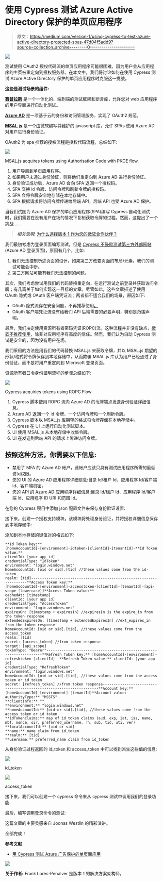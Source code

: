 # 使用 Cypress 测试 Azure Active Directory 保护的单页应用程序

> 原文：<https://medium.com/version-1/using-cypress-to-test-azure-active-directory-protected-spas-47d04f5add9?source=collection_archive---------0----------------------->

![](img/742f9a756c4216518e7e4d513b6c7a49.png)

测试使用 OAuth2 授权代码流的单页应用程序可能很困难，因为用户会从应用程序的主页被重定向到授权服务器。在本文中，我们将讨论如何在使用 Cypress 测试 Azure Active Directory 保护的单页应用程序时克服这一挑战。

**这些是测试场景的组件:**

[**赛普拉斯**](https://www.cypress.io/) 是一个一体化的、端到端的测试框架和断言库，允许您对 web 应用程序的用户界面进行自动化测试。

[**Azure AD**](https://azure.microsoft.com/en-gb/services/active-directory/) 是一项基于云的身份和访问管理服务，实现了 OAuth2 规范。

[**MSAL.js**](https://docs.microsoft.com/en-us/azure/active-directory/develop/msal-js-initializing-client-applications) 是一个由微软编写并维护的 javascript 库，允许 SPAs 使用 Azure AD 对用户进行身份验证。

OAuth2 为 spa 推荐的授权流程是授权代码流程，总结如下:

![](img/defc7feda48fdaa7861ac074fdb19f5c.png)

MSAL.js acquires tokens using Authorisation Code with PKCE flow.

1.  用户导航到单页应用程序。
2.  如果用户未通过身份验证，则将他们重定向到 Azure AD 进行身份验证。
3.  身份验证成功后，Azure AD 会向 SPA 返回一个授权码。
4.  SPA 交换 id 令牌、访问令牌和刷新令牌的授权码。
5.  SPA 会将令牌安全地存储在本地存储中。
6.  SPA 根据请求将访问令牌传递给后端 API，后端 API 也受 Azure AD 保护。

当我们试图为 Azure AD 保护的单页应用程序(SPA)编写 Cypress 自动化测试时，我们需要在没有用户在场的情况下复制获取令牌的过程。然而，这提出了一个挑战……

> ***相关说明:*** [为什么选择版本 1 作为您的微软合作伙伴？](https://www.version1.com/about-us/our-technology-partnerships/microsoft/)

我们最初考虑为登录页面编写测试，但是 [Cypress 不鼓励测试第三方外部网站](https://docs.cypress.io/guides/references/best-practices#Visiting-external-sites) (Azure AD 登录页面)，原因有几个，比如:

1.  我们无法控制所述页面的设计，如果第三方改变页面的布局/元素，我们的测试可能会中断。
2.  第三方网站可能有我们无法控制的问题。

其次，我们考虑尝试用我们的代码替换重定向，在运行测试之前登录并获取访问令牌；有几篇关于如何实现这一目标的文章。尽管如此，这些文章描述了使用 OAuth 隐式或 OAuth 客户端凭证流；两者都不适合我们的场景，原因如下:

*   OAuth 隐式流存在安全问题，不再推荐使用[。](https://datatracker.ietf.org/doc/html/draft-ietf-oauth-security-topics-09#section-2.1.2)
*   OAuth 客户端凭证流没有给我们 API 后端需要的必要声明，特别是范围声明。

最后，我们决定使用资源所有者密码凭证(ROPC)流。这种流程并非没有缺点，[微软不推荐使用](https://docs.microsoft.com/en-us/azure/active-directory/develop/v2-oauth-ropc)，除非对应用程序有高度的信任。然而，我们认为自动 Cypress 测试是安全的，因为没有用户在场。

我们采用的方法是用我们的代码替换 MSAL.js 来获取令牌，并以 MSAL.js 期望的形状/格式将令牌保存到本地存储中，从而欺骗 MSAL.js 库认为用户已经通过了身份验证，而不是将用户重定向到 Microsoft 登录页面。

资源所有者口令身份证明流程的步骤总结如下:

![](img/7c6a4f91b4118479897a30614af038ed.png)

Cypress acquiries tokens using ROPC Flow

1.  Cypress 脚本使用 ROPC 流向 Azure AD 的令牌端点发送身份验证详细信息。
2.  Azure AD 返回一个 id 令牌、一个访问令牌和一个刷新令牌。
3.  Cypress 脚本以 MSAL.js 库期望的格式将令牌存储在本地存储中。
4.  Cypress 在 UI 上运行自动化测试脚本。
5.  UI 使用 MSAL.js 从本地存储中收集令牌。
6.  UI 在发送到后端 API 的请求上传递访问令牌。

## **按照这种方法，你需要以下信息:**

*   禁用了 MFA 的 Azure AD 帐户，此帐户应该只具有测试应用程序所需的最低访问权限。
*   您的 UI 的 Azure AD 应用程序详细信息:目录 Id/租户 Id、应用程序 Id/客户端 Id、客户端机密。
*   您的 API 的 Azure AD 应用程序详细信息:目录 Id/租户 Id、应用程序 Id/客户端 Id、应用程序 ID URI 和范围 Id。

在您的 Cypress 项目中添加 json 配置文件来保存身份验证设置:

接下来，创建一个授权支持模块，该模块将处理身份验证，并将授权详细信息保存到本地存储中:

添加到本地存储的键值对的格式如下:

```
**Id Token key:**
[homeAccountId]-[environment]-idtoken-[clientId]-[tenantId]-**Id Token value:**
clientId: [your app id]
credentialType: "IdToken"
environment: "login.windows.net"
homeAccountId: [oid or sid].[tid] //these values come from the id-token
realm: [tid]--------------------------------------------------------------------**Access Token key:**
[homeAccountId]-[environment]-accesstoken-[clientId]-[tenantId]-[api-scope (lowercase)]**Access Token value:**
cachedAt: [timestamp]
clientId: [your app id]
credentialType: "AccessToken"
environment: "login.windows.net"
expiresOn: [timestamp + expiresIn] //expiresIn is the expire_in from the token response
extendedExpiresOn: [timestamp + extendedExpiresIn] //ext_expires_in from the token response
homeAccountId: [oid or sid].[tid], //these values come from the access_token
realm: [tid]
secret: [access_token] //from token response
target: [api_scope]
tokenType: "Bearer"--------------------------------------------------------------------**Refresh Token key:** [homeAccountId]-[environment]-refreshtoken-[clientId]--**Refresh Token value:** clientId: [your app id]
credentialType: "RefreshToken"
environment: "login.windows.net"
homeAccountId: [oid or sid].[tid], //these values come from the access token or id token
secret: [refresh_token] //from token response--------------------------------------------------------------------**Account key:**
[homeAccountId]-[environment]-[tenantId]**Account value:
authorityType:** "MSSTS"
**clientInfo:** ""
**environment:** "login.windows.net"
**homeAccountId:** [oid or sid].[tid], //these values come from the access token or id token
**idTokenClaims:** map of id_token claims (aud, exp, iat, iss, name, nbf, nonce, oir, preferred_username, rh, sub, tid, uti, ver)
**localAccountId:** [oid or sid]
**name:** name claim from id_token
**realm:** [tid]
**username:** preferred_name claim from id_token
```

从身份验证过程返回的 id_token 和 access_token 中可以找到派生这些值的信息:

![](img/b224967869dd51f9b14622cdea55dca8.png)

id_token

![](img/1a3d1c02effef3a258be758fd2e03425.png)

access_token

接下来，我们可以创建一个 cypress 命令来从 cypress 测试中调用我们的登录功能:

最后，编写调用登录命令的测试:

这篇文章的主要灵感来自 Joonas Westlin 的精彩演讲。

全部完成！

**参考文献**

*   [用 Cypress 测试 Azure 广告保护的单页面应用](https://www.youtube.com/watch?v=OZh5RmCztrU)

![](img/736187f701c46038a7946f7f639dcc5a.png)

**关于作者:** Frank Lores-Penalver 是版本 1 的解决方案架构师。